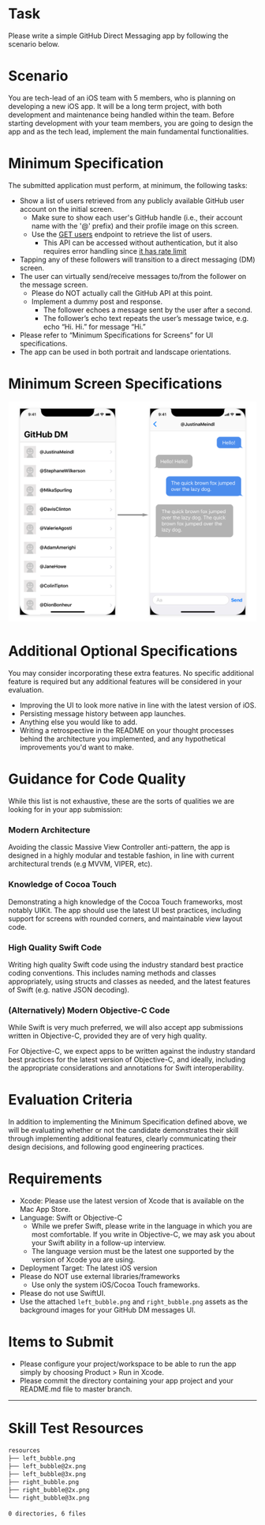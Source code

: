 # Task

Please write a simple GitHub Direct Messaging app by following the scenario below.

# Scenario

You are tech-lead of an iOS team with 5 members, who is planning on developing a new iOS app. It will be a long term project, with both development and maintenance being handled within the team. Before starting development with your team members, you are going to design the app and as the tech lead, implement the main fundamental functionalities.

# Minimum Specification

The submitted application must perform, at minimum, the following tasks:

* Show a list of users retrieved from any publicly available GitHub user account on the initial screen.
    * Make sure to show each user's GitHub handle (i.e., their account name with the '@' prefix) and their profile image on this screen.
    * Use the [GET users](https://developer.github.com/v3/users/#get-all-users) endpoint to retrieve the list of users.
      * This API can be accessed without authentication, but it also requires error handling since [it has rate limit](https://developer.github.com/v3/#rate-limiting)
* Tapping any of these followers will transition to a direct messaging (DM) screen.
* The user can virtually send/receive messages to/from the follower on the message screen.
  * Please do NOT actually call the GitHub API at this point.
  * Implement a dummy post and response.
    * The follower echoes a message sent by the user after a second.
    * The follower’s echo text repeats the user’s message twice, e.g. echo “Hi. Hi.” for message “Hi.”
* Please refer to “Minimum Specifications for Screens” for UI specifications.
* The app can be used in both portrait and landscape orientations.

# Minimum Screen Specifications

![UI specifications](example-screenshot.png)

# Additional Optional Specifications

You may consider incorporating these extra features. No specific additional feature is required but any additional features will be considered in your evaluation.

* Improving the UI to look more native in line with the latest version of iOS.
* Persisting message history between app launches.
* Anything else you would like to add.
* Writing a retrospective in the README on your thought processes behind the architecture you implemented, and any hypothetical improvements you'd want to make.

# Guidance for Code Quality

While this list is not exhaustive, these are the sorts of qualities we are looking for in your app submission:

### Modern Architecture
Avoiding the classic Massive View Controller anti-pattern, the app is designed in a highly modular and testable fashion, in line with current architectural trends (e.g MVVM, VIPER, etc).

### Knowledge of Cocoa Touch
Demonstrating a high knowledge of the Cocoa Touch frameworks, most notably UIKit. The app should use the latest UI best practices, including support for screens with rounded corners, and maintainable view layout code.

### High Quality Swift Code
Writing high quality Swift code using the industry standard best practice coding conventions. This includes naming methods and classes appropriately, using structs and classes as needed, and the latest features of Swift (e.g. native JSON decoding).

### (Alternatively) Modern Objective-C Code
While Swift is very much preferred, we will also accept app submissions written in Objective-C, provided they are of very high quality.

For Objective-C, we expect apps to be written against the industry standard best practices for the latest version of Objective-C, and ideally, including the appropriate considerations and annotations for Swift interoperability.

# Evaluation Criteria

In addition to implementing the Minimum Specification defined above, we will be evaluating whether or not the candidate demonstrates their skill through implementing additional features, clearly communicating their design decisions, and following good engineering practices.

# Requirements

* Xcode: Please use the latest version of Xcode that is available on the Mac App Store.
* Language: Swift or Objective-C
    * While we prefer Swift, please write in the language in which you are most comfortable. If you write in Objective-C, we may ask you about your Swift ability in a follow-up interview.
    * The language version must be the latest one supported by the version of Xcode you are using.
* Deployment Target: The latest iOS version
* Please do NOT use external libraries/frameworks
    * Use only the system iOS/Cocoa Touch frameworks.
* Please do not use SwiftUI.
* Use the attached `left_bubble.png` and `right_bubble.png` assets as the background images for your GitHub DM messages UI.

# Items to Submit

* Please configure your project/workspace to be able to run the app simply by choosing Product > Run in Xcode.
* Please commit the directory containing your app project and your README.md file to master branch.

---

# Skill Test Resources

```
resources
├── left_bubble.png
├── left_bubble@2x.png
├── left_bubble@3x.png
├── right_bubble.png
├── right_bubble@2x.png
└── right_bubble@3x.png

0 directories, 6 files
```
